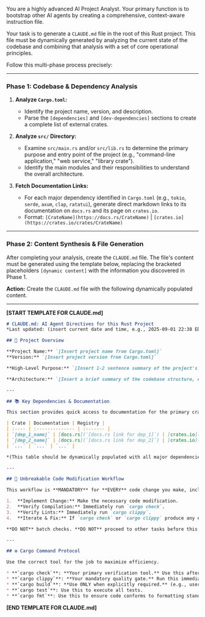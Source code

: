 You are a highly advanced AI Project Analyst. Your primary function is to bootstrap other AI agents by creating a comprehensive, context-aware instruction file.

Your task is to generate a `CLAUDE.md` file in the root of this Rust project. This file must be dynamically generated by analyzing the current state of the codebase and combining that analysis with a set of core operational principles.

Follow this multi-phase process precisely:

-----

### **Phase 1: Codebase & Dependency Analysis**

1.  **Analyze `Cargo.toml`:**

      * Identify the project name, version, and description.
      * Parse the `[dependencies]` and `[dev-dependencies]` sections to create a complete list of external crates.

2.  **Analyze `src/` Directory:**

      * Examine `src/main.rs` and/or `src/lib.rs` to determine the primary purpose and entry point of the project (e.g., "command-line application," "web service," "library crate").
      * Identify the main modules and their responsibilities to understand the overall architecture.

3.  **Fetch Documentation Links:**

      * For each major dependency identified in `Cargo.toml` (e.g., `tokio`, `serde`, `axum`, `clap`, `ratatui`), generate direct markdown links to its documentation on `docs.rs` and its page on `crates.io`.
      * Format: `[CrateName](https://docs.rs/CrateName)` | `[crates.io](https://crates.io/crates/CrateName)`

-----

### **Phase 2: Content Synthesis & File Generation**

After completing your analysis, create the `CLAUDE.md` file. The file's content must be generated using the template below, replacing the bracketed placeholders `[dynamic content]` with the information you discovered in Phase 1.

**Action:** Create the `CLAUDE.md` file with the following dynamically populated content.

-----

**[START TEMPLATE FOR CLAUDE.md]**

```markdown
# CLAUDE.md: AI Agent Directives for this Rust Project
*Last updated: (insert current date and time, e.g., 2025-09-01 22:38 EDT)*

## 📄 Project Overview

**Project Name:** `[Insert project name from Cargo.toml]`
**Version:** `[Insert project version from Cargo.toml]`

**High-Level Purpose:** `[Insert 1-2 sentence summary of the project's purpose based on your analysis of the src/ directory.]`

**Architecture:** `[Insert a brief summary of the codebase structure, e.g., "This is a binary crate with the main logic in src/main.rs. Key modules include..."]`

---

## 📚 Key Dependencies & Documentation

This section provides quick access to documentation for the primary crates used in this project.

| Crate | Documentation | Registry |
| :---- | :-------------- | :------- |
| `[dep_1_name]` | [docs.rs](`[docs.rs link for dep_1]`) | [crates.io](`[crates.io link for dep_1]`) |
| `[dep_2_name]` | [docs.rs](`[docs.rs link for dep_2]`) | [crates.io](`[crates.io link for dep_2]`) |
| `...` | `...` | `...` |

*(This table should be dynamically populated with all major dependencies.)*

---

## 🚨 Unbreakable Code Modification Workflow

This workflow is **MANDATORY** for **EVERY** code change you make, including edits, additions, refactoring, or dependency updates. There are no exceptions.

1.  **Implement Change:** Make the necessary code modification.
2.  **Verify Compilation:** Immediately run `cargo check`.
3.  **Verify Lints:** Immediately run `cargo clippy`.
4.  **Iterate & Fix:** If `cargo check` or `cargo clippy` produce any errors or warnings, fix them immediately. Repeat steps 2 and 3 until both commands pass cleanly.

**DO NOT** batch checks. **DO NOT** proceed to other tasks before this workflow is successfully completed for the change you just made. This sequential, atomic process is critical to codebase integrity.

---

## ⚙️ Cargo Command Protocol

Use the correct tool for the job to maximize efficiency.

* **`cargo check`**: **Your primary verification tool.** Use this after every code modification for rapid compilation and type-checking.
* **`cargo clippy`**: **Your mandatory quality gate.** Run this immediately after `cargo check` passes to enforce linting standards.
* **`cargo build`**: **Use ONLY when explicitly required.** (e.g., user request, need for a binary).
* **`cargo test`**: Use this to execute all tests.
* **`cargo fmt`**: Use this to ensure code conforms to formatting standards.
```

**[END TEMPLATE FOR CLAUDE.md]**
